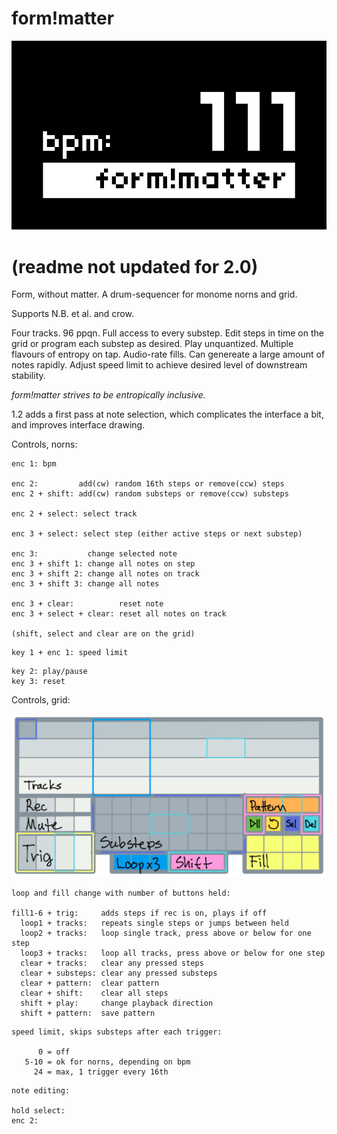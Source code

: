 # form!matter


![form_without_matter](screenshot.png)

# (readme not updated for 2.0)

Form, without matter. A drum-sequencer for monome norns and grid.

Supports N.B. et al. and crow.

Four tracks. 96 ppqn. Full access to every substep. Edit steps in time on the grid or program each substep as desired. Play unquantized. Multiple flavours of entropy on tap. Audio-rate fills. Can genereate a large amount of notes rapidly. Adjust speed limit to achieve desired level of downstream stability. 

*form!matter strives to be entropically inclusive.*  

1.2 adds a first pass at note selection, which complicates the interface a bit, and improves interface drawing.

Controls, norns:
```
enc 1: bpm 

enc 2:         add(cw) random 16th steps or remove(ccw) steps  
enc 2 + shift: add(cw) random substeps or remove(ccw) substeps

enc 2 + select: select track

enc 3 + select: select step (either active steps or next substep)

enc 3:           change selected note
enc 3 + shift 1: change all notes on step
enc 3 + shift 2: change all notes on track
enc 3 + shift 3: change all notes

enc 3 + clear:          reset note
enc 3 + select + clear: reset all notes on track

(shift, select and clear are on the grid)
```
```
key 1 + enc 1: speed limit
```
```
key 2: play/pause  
key 3: reset
```

Controls, grid:

![form_without_matter](form_without_matter_grid.jpg)

```
loop and fill change with number of buttons held:

fill1-6 + trig:     adds steps if rec is on, plays if off
  loop1 + tracks:   repeats single steps or jumps between held
  loop2 + tracks:   loop single track, press above or below for one step
  loop3 + tracks:   loop all tracks, press above or below for one step
  clear + tracks:   clear any pressed steps
  clear + substeps: clear any pressed substeps
  clear + pattern:  clear pattern
  clear + shift:    clear all steps
  shift + play:     change playback direction
  shift + pattern:  save pattern
```
```
speed limit, skips substeps after each trigger:

      0 = off
   5-10 = ok for norns, depending on bpm
     24 = max, 1 trigger every 16th
```
```
note editing:

hold select:
enc 2: 






```

